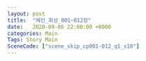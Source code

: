 ```yaml
---
layout: post
title:  "메인_회상_001~012장"
date:   2020-09-06 22:00:00 +0000
categories: Main
Tags: Story Main
SceneCode: ["scene_skip_cp001-012_q1_s10"]
---
```

